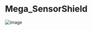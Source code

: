 # Mega_SensorShield
![image](https://github.com/Karteek-N/Mega_SensorShield/assets/126140202/01d605a4-e937-41d1-931d-1ced6c26f751)
